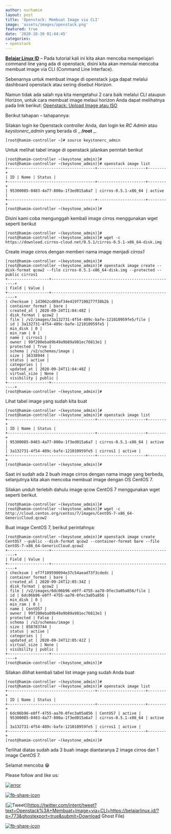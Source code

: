 ```yaml
---
author: nurhamim
layout: post
title: 'Openstack: Membuat Image via CLI'
image: 'assets/images/openstack.png'
featured: true
date: '2020-10-30 01:44:45'
categories:
- openstack
---
```


**[Belajar Linux ID](/)** – Pada tutorial kali ini kita akan mencoba mempelajari command line yang ada di openstack, disini kita akan memulai mencoba membuat image via CLI (Command Line Interface).

Sebenarnya untuk membuat image di openstack juga dapat melalui dashboard openstack atau sering disebut _Horizon_.

Namun tidak ada salah nya kita mengetahui 2 cara baik melalui CLI ataupun Horizon, untuk cara membuat image melaui horizon Anda dapat melihatnya pada link berikut: [Openstack: Upload Image atau ISO](/openstack-upload-image-atau-iso/)

Berikut tahapan – tahapannya:

Silakan login ke Openstack controller Anda, dan login ke _RC Admin_ atau _keystonerc\_admin_ yang berada di _ **/root** _.

    [root@hamim-controller ~]# source keystonerc_admin

Untuk melihat tabel image di openstack jalankan perintah berikut

    [root@hamim-controller ~(keystone_admin)]#
    [root@hamim-controller ~(keystone_admin)]# openstack image list
    +--------------------------------------+---------------------+--------+
    | ID | Name | Status |
    +--------------------------------------+---------------------+--------+
    | 95300085-0483-4a77-800a-1f3ed015a6a7 | cirros-0.5.1-x86_64 | active |
    +--------------------------------------+---------------------+--------+
    [root@hamim-controller ~(keystone_admin)]#

Disini kami coba mengunggah kembali image cirros menggunakan wget seperti berikut

    [root@hamim-controller ~(keystone_admin)]#
    [root@hamim-controller ~(keystone_admin)]# wget -c https://download.cirros-cloud.net/0.5.1/cirros-0.5.1-x86_64-disk.img

Create image cirros dengan memberi nama image menjadi _cirros1_

    [root@hamim-controller ~(keystone_admin)]#
    [root@hamim-controller ~(keystone_admin)]# openstack image create --disk-format qcow2 --file cirros-0.5.1-x86_64-disk.img --protected --public cirros1
    +------------------+------------------------------------------------------+
    | Field | Value |
    +------------------+------------------------------------------------------+
    | checksum | 1d3062cd89af34e419f7100277f38b2b |
    | container_format | bare |
    | created_at | 2020-09-24T11:04:48Z |
    | disk_format | qcow2 |
    | file | /v2/images/3a132731-4f54-409c-bafe-121010959fe5/file |
    | id | 3a132731-4f54-409c-bafe-121010959fe5 |
    | min_disk | 0 |
    | min_ram | 0 |
    | name | cirros1 |
    | owner | 99f200eba89b49a9b89a981ec76813e1 |
    | protected | True |
    | schema | /v2/schemas/image |
    | size | 16338944 |
    | status | active |
    | categories | |
    | updated_at | 2020-09-24T11:04:48Z |
    | virtual_size | None |
    | visibility | public |
    +------------------+------------------------------------------------------+
    [root@hamim-controller ~(keystone_admin)]#

Lihat tabel image yang sudah kita buat

    [root@hamim-controller ~(keystone_admin)]#
    [root@hamim-controller ~(keystone_admin)]# openstack image list
    +--------------------------------------+---------------------+--------+
    | ID | Name | Status |
    +--------------------------------------+---------------------+--------+
    | 95300085-0483-4a77-800a-1f3ed015a6a7 | cirros-0.5.1-x86_64 | active |
    | 3a132731-4f54-409c-bafe-121010959fe5 | cirros1 | active |
    +--------------------------------------+---------------------+--------+
    [root@hamim-controller ~(keystone_admin)]#

Saat ini sudah ada 2 buah image cirros dengan nama image yang berbeda, selanjutnya kita akan mencoba membuat image dengan OS CentOS 7.

Silakan unduh terlebih dahulu image qcow CentOS 7 menggunakan wget seperti berikut.

    [root@hamim-controller ~(keystone_admin)]#
    [root@hamim-controller ~(keystone_admin)]# wget -c http://cloud.centos.org/centos/7/images/CentOS-7-x86_64-GenericCloud.qcow2

Buat image CentOS 7, berikut perintahnya:

    [root@hamim-controller ~(keystone_admin)]# openstack image create CentOS7 --public --disk-format qcow2 --container-format bare --file CentOS-7-x86_64-GenericCloud.qcow2
    +------------------+------------------------------------------------------+
    | Field | Value |
    +------------------+------------------------------------------------------+
    | checksum | ef7f109590094e37c54aead73f3cdedc |
    | container_format | bare |
    | created_at | 2020-09-24T12:05:34Z |
    | disk_format | qcow2 |
    | file | /v2/images/6dc06b96-e0ff-4755-aa70-0fec3a05a856/file |
    | id | 6dc06b96-e0ff-4755-aa70-0fec3a05a856 |
    | min_disk | 0 |
    | min_ram | 0 |
    | name | CentOS7 |
    | owner | 99f200eba89b49a9b89a981ec76813e1 |
    | protected | False |
    | schema | /v2/schemas/image |
    | size | 858783744 |
    | status | active |
    | categories | |
    | updated_at | 2020-09-24T12:05:42Z |
    | virtual_size | None |
    | visibility | public |
    +------------------+------------------------------------------------------+
    [root@hamim-controller ~(keystone_admin)]#

Silakan dilihat kembali tabel list image yang sudah Anda buat

    [root@hamim-controller ~(keystone_admin)]#
    [root@hamim-controller ~(keystone_admin)]# openstack image list
    +--------------------------------------+---------------------+--------+
    | ID | Name | Status |
    +--------------------------------------+---------------------+--------+
    | 6dc06b96-e0ff-4755-aa70-0fec3a05a856 | CentOS7 | active |
    | 95300085-0483-4a77-800a-1f3ed015a6a7 | cirros-0.5.1-x86_64 | active |
    | 3a132731-4f54-409c-bafe-121010959fe5 | cirros1 | active |
    +--------------------------------------+---------------------+--------+
    [root@hamim-controller ~(keystone_admin)]#

Terlihat diatas sudah ada 3 buah image diantaranya 2 image cirros dan 1 image CentOS 7.

Selamat mencoba 😁

Please follow and like us:

[![error](/wp-content/plugins/ultimate-social-media-icons/images/follow_subscribe.png)](https://api.follow.it/widgets/icon/VHc3d1lpVGdwRnE5QnV0eERCNUx5RCtvTTVoUkNYS3NNRmd5eVhlQW9tNXRHS3VTbGh6Y0NybkRJRS8zSGpjRDVZb1ZGMlNTSEpJYUpuZzZqNzdnd3VSN3dwM2VlQTF6ejJEaGV5UGRUbnlEcHFNd3luYTV4ZTZtUGowVWI2Q2x8M2kzdnBEeUIrUk5xOFI5TXZ3cHF3bFNQRkRJSGhUNGdrRFd0TlNtdE1OWT0=/OA==/)

[![fb-share-icon](/wp-content/plugins/ultimate-social-media-icons/images/visit_icons/fbshare_bck.png "Facebook Share")](https://www.facebook.com/sharer/sharer.php?u=https%3A%2F%2Fbelajarlinux.id%2F%3Fp%3D773%26ghostexport%3Dtrue%26submit%3DDownload+Ghost+File)

[![Tweet](/wp-content/plugins/ultimate-social-media-icons/images/visit_icons/en_US_Tweet.svg "Tweet")](https://twitter.com/intent/tweet?text=Openstack%3A+Membuat+Image+via+CLI+https://belajarlinux.id/?p=773&ghostexport=true&submit=Download Ghost File)

[![fb-share-icon](/wp-content/plugins/ultimate-social-media-icons/images/share_icons/Pinterest_Save/en_US_save.svg "Pin Share")](#)

<!--kg-card-end: html-->